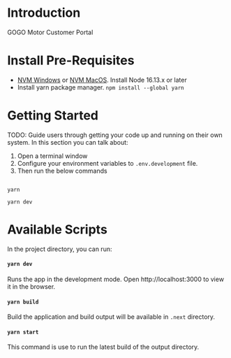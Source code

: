 # Introduction

GOGO Motor Customer Portal

# Install Pre-Requisites


- [NVM Windows](https://github.com/coreybutler/nvm-windows/) or [NVM MacOS](https://tecadmin.net/install-nvm-macos-with-homebrew/). Install Node 16.13.x or later
- Install yarn package manager. `npm install --global yarn`

# Getting Started

TODO: Guide users through getting your code up and running on their own system. In this section you can talk about:

1. Open a terminal window
2. Configure your environment variables to `.env.development` file.
3. Then run the below commands

```

yarn

yarn dev

```

# Available Scripts

In the project directory, you can run:

#### `yarn dev`

Runs the app in the development mode.
Open http://localhost:3000 to view it in the browser.

#### `yarn build`

Build the application and build output will be available in `.next` directory.

#### `yarn start`

This command is use to run the latest build of the output directory.
